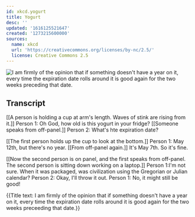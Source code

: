 ```yaml
---
id: xkcd.yogurt
title: Yogurt
desc: ''
updated: '1616125521647'
created: '1273215600000'
sources:
  name: xkcd
  url: 'https://creativecommons.org/licenses/by-nc/2.5/'
  license: Creative Commons 2.5
---
```

![I am firmly of the opinion that if something doesn't have a year on it, every time the expiration date rolls around it is good again for the two weeks preceding that date.](https://imgs.xkcd.com/comics/yogurt.png)

## Transcript
[[A person is holding a cup at arm's length.  Waves of stink are rising from it.]]
Person 1: Oh God, how old is this yogurt in your fridge?
[[Someone speaks from off-panel.]]
Person 2: What's hte expiration date?

[[The first person holds up the cup to look at the bottom.]]
Person 1: May 12th, but there's no year.
[[From off-panel again.]]
It's May 7th.  So it's fine.

[[Now the second person is on panel, and the first speaks from off-panel.  The second person is sitting down working on a laptop.]]
Person 1:I'm not sure.  When it was packaged, was civilization using the Gregorian or Julian calendar?
Person 2: Okay, I'll throw it out.
Person 1: No, it might still be good!

{{Title text: I am firmly of the opinion that if something doesn't have a year on it, every time the expiration date rolls around it is good again for the two weeks preceeding that date.}}

